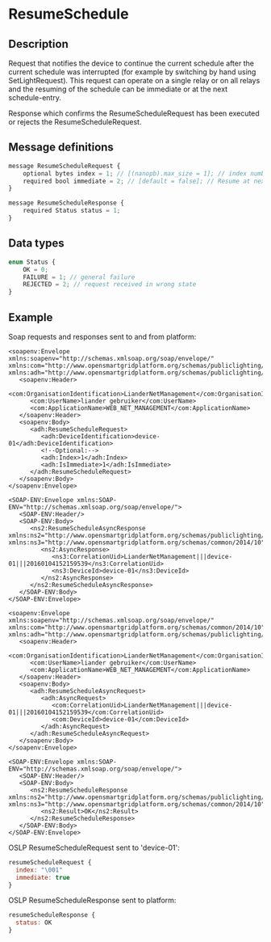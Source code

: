 <!--
SPDX-FileCopyrightText: Contributors to the Documentation project

SPDX-License-Identifier: Apache-2.0
-->

# ResumeSchedule

## Description

Request that notifies the device to continue the current schedule after the current schedule was interrupted \(for example by switching by hand using SetLightRequest\). This request can operate on a single relay or on all relays and the resuming of the schedule can be immediate or at the next schedule-entry.

Response which confirms the ResumeScheduleRequest has been executed or rejects the ResumeScheduleRequest.

## Message definitions

```javascript
message ResumeScheduleRequest {
    optional bytes index = 1; // [(nanopb).max_size = 1]; // index number of connected light (DALI), none means all connected lights.
    required bool immediate = 2; // [default = false]; // Resume at next schedule item or direct
}

message ResumeScheduleResponse {
    required Status status = 1;
}
```

## Data types

```javascript
enum Status {
    OK = 0;
    FAILURE = 1; // general failure
    REJECTED = 2; // request received in wrong state
}
```

## Example

Soap requests and responses sent to and from platform:

```markup
<soapenv:Envelope xmlns:soapenv="http://schemas.xmlsoap.org/soap/envelope/" xmlns:com="http://www.opensmartgridplatform.org/schemas/publiclighting/2014/10" xmlns:adh="http://www.opensmartgridplatform.org/schemas/publiclighting/adhocmanagement/2014/10">
   <soapenv:Header>
      <com:OrganisationIdentification>LianderNetManagement</com:OrganisationIdentification>
      <com:UserName>liander gebruiker</com:UserName>
      <com:ApplicationName>WEB_NET_MANAGEMENT</com:ApplicationName>
   </soapenv:Header>
   <soapenv:Body>
      <adh:ResumeScheduleRequest>
         <adh:DeviceIdentification>device-01</adh:DeviceIdentification>
         <!--Optional:-->
         <adh:Index>1</adh:Index>
         <adh:IsImmediate>1</adh:IsImmediate>
      </adh:ResumeScheduleRequest>
   </soapenv:Body>
</soapenv:Envelope>

<SOAP-ENV:Envelope xmlns:SOAP-ENV="http://schemas.xmlsoap.org/soap/envelope/">
   <SOAP-ENV:Header/>
   <SOAP-ENV:Body>
      <ns2:ResumeScheduleAsyncResponse xmlns:ns2="http://www.opensmartgridplatform.org/schemas/publiclighting/adhocmanagement/2014/10" xmlns:ns3="http://www.opensmartgridplatform.org/schemas/common/2014/10">
         <ns2:AsyncResponse>
            <ns3:CorrelationUid>LianderNetManagement|||device-01|||20160104152159539</ns3:CorrelationUid>
            <ns3:DeviceId>device-01</ns3:DeviceId>
         </ns2:AsyncResponse>
      </ns2:ResumeScheduleAsyncResponse>
   </SOAP-ENV:Body>
</SOAP-ENV:Envelope>

<soapenv:Envelope xmlns:soapenv="http://schemas.xmlsoap.org/soap/envelope/" xmlns:com="http://www.opensmartgridplatform.org/schemas/common/2014/10" xmlns:adh="http://www.opensmartgridplatform.org/schemas/publiclighting/adhocmanagement/2014/10">
   <soapenv:Header>
      <com:OrganisationIdentification>LianderNetManagement</com:OrganisationIdentification>
      <com:UserName>liander gebruiker</com:UserName>
      <com:ApplicationName>WEB_NET_MANAGEMENT</com:ApplicationName>
   </soapenv:Header>
   <soapenv:Body>
      <adh:ResumeScheduleAsyncRequest>
         <adh:AsyncRequest>
            <com:CorrelationUid>LianderNetManagement|||device-01|||20160104152159539</com:CorrelationUid>
            <com:DeviceId>device-01</com:DeviceId>
         </adh:AsyncRequest>
      </adh:ResumeScheduleAsyncRequest>
   </soapenv:Body>
</soapenv:Envelope>

<SOAP-ENV:Envelope xmlns:SOAP-ENV="http://schemas.xmlsoap.org/soap/envelope/">
   <SOAP-ENV:Header/>
   <SOAP-ENV:Body>
      <ns2:ResumeScheduleResponse xmlns:ns2="http://www.opensmartgridplatform.org/schemas/publiclighting/adhocmanagement/2014/10" xmlns:ns3="http://www.opensmartgridplatform.org/schemas/common/2014/10">
         <ns2:Result>OK</ns2:Result>
      </ns2:ResumeScheduleResponse>
   </SOAP-ENV:Body>
</SOAP-ENV:Envelope>
```

OSLP ResumeScheduleRequest sent to 'device-01':

```javascript
resumeScheduleRequest {
  index: "\001"
  immediate: true
}
```

OSLP ResumeScheduleResponse sent to platform:

```javascript
resumeScheduleResponse {
  status: OK
}
```

